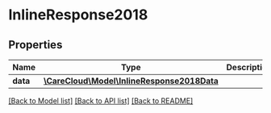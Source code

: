 # InlineResponse2018

## Properties
Name | Type | Description | Notes
------------ | ------------- | ------------- | -------------
**data** | [**\CareCloud\Model\InlineResponse2018Data**](InlineResponse2018Data.md) |  | [optional] 

[[Back to Model list]](../../README.md#documentation-for-models) [[Back to API list]](../../README.md#documentation-for-api-endpoints) [[Back to README]](../../README.md)

